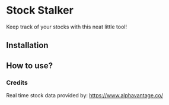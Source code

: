 # Stock Stalker
Keep track of your stocks with this neat little tool! 

## Installation

## How to use?

### Credits
Real time stock data provided by: https://www.alphavantage.co/
